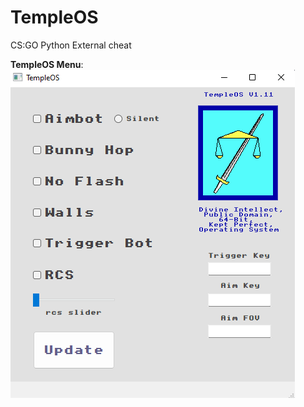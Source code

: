 # TempleOS
CS:GO Python External cheat

**TempleOS Menu**:
![alt text](https://github.com/0zean/TempleOS/blob/main/menu_sample.png)

